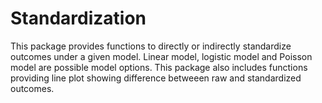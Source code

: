 # Standardization

This package provides functions to directly or indirectly standardize outcomes under a given model. Linear model, logistic model and Poisson model are possible  model options. This package also includes functions providing line plot showing difference betweeen raw and standardized outcomes. 
